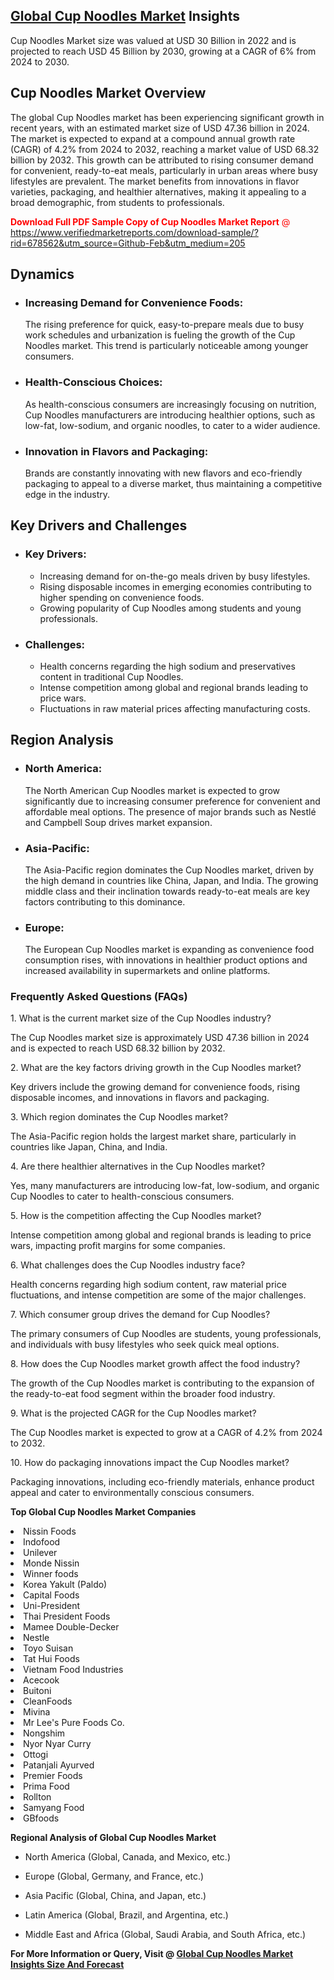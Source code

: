 <h2><a href="https://www.verifiedmarketreports.com/download-sample/?rid=678562&amp;utm_source=Github&amp;utm_medium=205" target="_blank">Global Cup Noodles Market</a> Insights</h2><p>Cup Noodles Market size was valued at USD 30 Billion in 2022 and is projected to reach USD 45 Billion by 2030, growing at a CAGR of 6% from 2024 to 2030.</p><p> <h2>Cup Noodles Market Overview</h2> <p>The global Cup Noodles market has been experiencing significant growth in recent years, with an estimated market size of USD 47.36 billion in 2024. The market is expected to expand at a compound annual growth rate (CAGR) of 4.2% from 2024 to 2032, reaching a market value of USD 68.32 billion by 2032. This growth can be attributed to rising consumer demand for convenient, ready-to-eat meals, particularly in urban areas where busy lifestyles are prevalent. The market benefits from innovations in flavor varieties, packaging, and healthier alternatives, making it appealing to a broad demographic, from students to professionals. <p><p><span class=""><span style="color: #ff0000;"><strong>Download Full PDF Sample Copy of Cup Noodles Market Report</strong> @ </span><a href="https://www.verifiedmarketreports.com/download-sample/?rid=678562&amp;utm_source=Github-Feb&amp;utm_medium=205" target="_blank">https://www.verifiedmarketreports.com/download-sample/?rid=678562&amp;utm_source=Github-Feb&amp;utm_medium=205</a></span></p></p> <h2>Dynamics</h2> <ul> <li><h3>Increasing Demand for Convenience Foods:</h3> The rising preference for quick, easy-to-prepare meals due to busy work schedules and urbanization is fueling the growth of the Cup Noodles market. This trend is particularly noticeable among younger consumers.</li> <li><h3>Health-Conscious Choices:</h3> As health-conscious consumers are increasingly focusing on nutrition, Cup Noodles manufacturers are introducing healthier options, such as low-fat, low-sodium, and organic noodles, to cater to a wider audience.</li> <li><h3>Innovation in Flavors and Packaging:</h3> Brands are constantly innovating with new flavors and eco-friendly packaging to appeal to a diverse market, thus maintaining a competitive edge in the industry.</li> </ul> <h2>Key Drivers and Challenges</h2> <ul> <li><h3>Key Drivers:</h3> <ul> <li>Increasing demand for on-the-go meals driven by busy lifestyles.</li> <li>Rising disposable incomes in emerging economies contributing to higher spending on convenience foods.</li> <li>Growing popularity of Cup Noodles among students and young professionals.</li> </ul> </li> <li><h3>Challenges:</h3> <ul> <li>Health concerns regarding the high sodium and preservatives content in traditional Cup Noodles.</li> <li>Intense competition among global and regional brands leading to price wars.</li> <li>Fluctuations in raw material prices affecting manufacturing costs.</li> </ul> </li> </ul> <h2>Region Analysis</h2> <ul> <li><h3>North America:</h3> The North American Cup Noodles market is expected to grow significantly due to increasing consumer preference for convenient and affordable meal options. The presence of major brands such as Nestlé and Campbell Soup drives market expansion.</li> <li><h3>Asia-Pacific:</h3> The Asia-Pacific region dominates the Cup Noodles market, driven by the high demand in countries like China, Japan, and India. The growing middle class and their inclination towards ready-to-eat meals are key factors contributing to this dominance.</li> <li><h3>Europe:</h3> The European Cup Noodles market is expanding as convenience food consumption rises, with innovations in healthier product options and increased availability in supermarkets and online platforms.</li> </ul> <h3>Frequently Asked Questions (FAQs)</h3> <p>1. What is the current market size of the Cup Noodles industry?</p> <p>The Cup Noodles market size is approximately USD 47.36 billion in 2024 and is expected to reach USD 68.32 billion by 2032.</p> <p>2. What are the key factors driving growth in the Cup Noodles market?</p> <p>Key drivers include the growing demand for convenience foods, rising disposable incomes, and innovations in flavors and packaging.</p> <p>3. Which region dominates the Cup Noodles market?</p> <p>The Asia-Pacific region holds the largest market share, particularly in countries like Japan, China, and India.</p> <p>4. Are there healthier alternatives in the Cup Noodles market?</p> <p>Yes, many manufacturers are introducing low-fat, low-sodium, and organic Cup Noodles to cater to health-conscious consumers.</p> <p>5. How is the competition affecting the Cup Noodles market?</p> <p>Intense competition among global and regional brands is leading to price wars, impacting profit margins for some companies.</p> <p>6. What challenges does the Cup Noodles industry face?</p> <p>Health concerns regarding high sodium content, raw material price fluctuations, and intense competition are some of the major challenges.</p> <p>7. Which consumer group drives the demand for Cup Noodles?</p> <p>The primary consumers of Cup Noodles are students, young professionals, and individuals with busy lifestyles who seek quick meal options.</p> <p>8. How does the Cup Noodles market growth affect the food industry?</p> <p>The growth of the Cup Noodles market is contributing to the expansion of the ready-to-eat food segment within the broader food industry.</p> <p>9. What is the projected CAGR for the Cup Noodles market?</p> <p>The Cup Noodles market is expected to grow at a CAGR of 4.2% from 2024 to 2032.</p> <p>10. How do packaging innovations impact the Cup Noodles market?</p> <p>Packaging innovations, including eco-friendly materials, enhance product appeal and cater to environmentally conscious consumers.</p> </p><p><strong>Top Global Cup Noodles Market Companies</strong></p><div data-test-id=""><p><li>Nissin Foods</li><li> Indofood</li><li> Unilever</li><li> Monde Nissin</li><li> Winner foods</li><li> Korea Yakult (Paldo)</li><li> Capital Foods</li><li> Uni-President</li><li> Thai President Foods</li><li> Mamee Double-Decker</li><li> Nestle</li><li> Toyo Suisan</li><li> Tat Hui Foods</li><li> Vietnam Food Industries</li><li> Acecook</li><li> Buitoni</li><li> CleanFoods</li><li> Mivina</li><li> Mr Lee's Pure Foods Co.</li><li> Nongshim</li><li> Nyor Nyar Curry</li><li> Ottogi</li><li> Patanjali Ayurved</li><li> Premier Foods</li><li> Prima Food</li><li> Rollton</li><li> Samyang Food</li><li> GBfoods</li></p><div><strong>Regional Analysis of&nbsp;Global Cup Noodles Market</strong></div><ul><li dir="ltr"><p dir="ltr">North America&nbsp;(Global, Canada, and Mexico, etc.)</p></li><li dir="ltr"><p dir="ltr">Europe (Global, Germany, and France, etc.)</p></li><li dir="ltr"><p dir="ltr">Asia Pacific&nbsp;(Global, China, and Japan, etc.)</p></li><li dir="ltr"><p dir="ltr">Latin America&nbsp;(Global, Brazil, and Argentina, etc.)</p></li><li dir="ltr">Middle East and Africa&nbsp;(Global, Saudi Arabia, and South Africa, etc.)</li></ul><p><strong>For More Information or Query, Visit @&nbsp;</strong><strong><a href="https://www.verifiedmarketreports.com/product/cup-noodles-market/?utm_source=Github&amp;utm_medium=205" target="_blank">Global Cup Noodles Market Insights Size And Forecast</a></strong></p></div>
